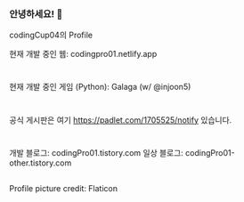 ### 안녕하세요! 👋

codingCup04의 Profile

현재 개발 중인 웹: codingpro01.netlify.app
#
현재 개발 중인 게임 (Python): Galaga (w/ @injoon5)
#
공식 게시판은 여기
https://padlet.com/1705525/notify
있습니다.
#
개발 블로그:
codingPro01.tistory.com
일상 블로그:
codingPro01-other.tistory.com
##
Profile picture credit: Flaticon
<!--
**codingCup04/codingCup04** is a ✨ _special_ ✨ repository because its `README.md` (this file) appears on your GitHub profile.

Here are some ideas to get you started:

- 🔭 I’m currently working on ...
- 🌱 I’m currently learning ...
- 👯 I’m looking to collaborate on ...
- 🤔 I’m looking for help with ...
- 💬 Ask me about ...
- 📫 How to reach me: ...
- 😄 Pronouns: ...
- ⚡ Fun fact: ...
-->
